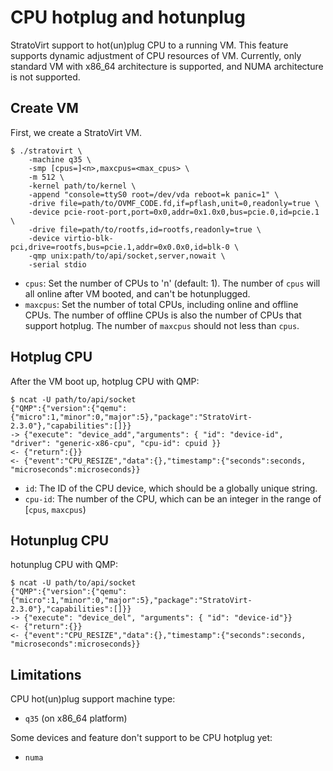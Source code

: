 # CPU hotplug and hotunplug

StratoVirt support to hot(un)plug CPU to a running VM. This feature supports dynamic adjustment of CPU resources of VM. Currently, only standard VM with x86_64 architecture is supported, and NUMA architecture is not supported.

## Create VM

First, we create a StratoVirt VM.

```shell
$ ./stratovirt \
    -machine q35 \
    -smp [cpus=]<n>,maxcpus=<max_cpus> \
    -m 512 \
    -kernel path/to/kernel \
    -append "console=ttyS0 root=/dev/vda reboot=k panic=1" \
    -drive file=path/to/OVMF_CODE.fd,if=pflash,unit=0,readonly=true \
    -device pcie-root-port,port=0x0,addr=0x1.0x0,bus=pcie.0,id=pcie.1 \
    -drive file=path/to/rootfs,id=rootfs,readonly=true \
    -device virtio-blk-pci,drive=rootfs,bus=pcie.1,addr=0x0.0x0,id=blk-0 \
    -qmp unix:path/to/api/socket,server,nowait \
    -serial stdio
```

- `cpus`: Set the number of CPUs to 'n' (default: 1). The number of `cpus` will all online after VM booted, and can't be hotunplugged.  
- `maxcpus`: Set the number of total CPUs, including online and offline CPUs. The number of offline CPUs is also the number of CPUs that support hotplug. The number of `maxcpus` should not less than `cpus`.

## Hotplug CPU

After the VM boot up, hotplug CPU with QMP:

```shell
$ ncat -U path/to/api/socket
{"QMP":{"version":{"qemu":{"micro":1,"minor":0,"major":5},"package":"StratoVirt-2.3.0"},"capabilities":[]}}
-> {"execute": "device_add","arguments": { "id": "device-id", "driver": "generic-x86-cpu", "cpu-id": cpuid }}
<- {"return":{}}
<- {"event":"CPU_RESIZE","data":{},"timestamp":{"seconds":seconds, "microseconds":microseconds}}
```

- `id`: The ID of the CPU device, which should be a globally unique string.  
- `cpu-id`: The number of the CPU, which can be an integer in the range of [`cpus`, `maxcpus`)

## Hotunplug CPU

hotunplug CPU with QMP:

```shell
$ ncat -U path/to/api/socket
{"QMP":{"version":{"qemu":{"micro":1,"minor":0,"major":5},"package":"StratoVirt-2.3.0"},"capabilities":[]}}
-> {"execute": "device_del", "arguments": { "id": "device-id"}}
<- {"return":{}}
<- {"event":"CPU_RESIZE","data":{},"timestamp":{"seconds":seconds, "microseconds":microseconds}}
```

## Limitations

CPU hot(un)plug support machine type:
- `q35` (on x86_64 platform)

Some devices and feature don't support to be CPU hotplug yet:
- `numa`
